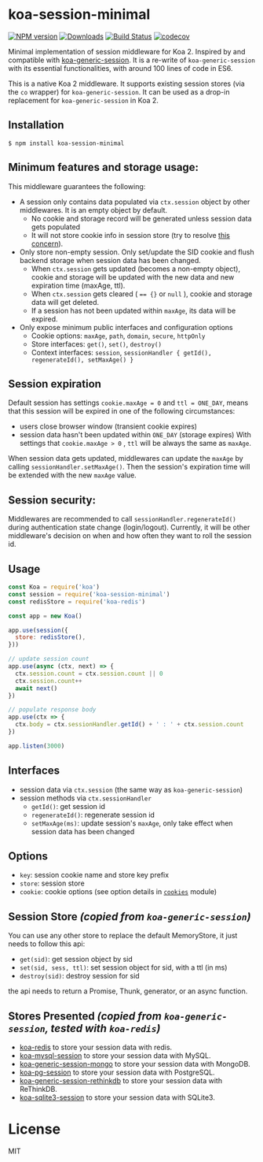 # koa-session-minimal

[![NPM version][npm-image]][npm-url]
[![Downloads][downloads-image]][downloads-url]
[![Build Status][travis-image]][travis-url]
[![codecov][codecov-image]][codecov-url]


Minimal implementation of session middleware for Koa 2. Inspired by and compatible with [koa-generic-session](https://github.com/koajs/generic-session). It is a re-write of `koa-generic-session` with its essential functionalities, with around 100 lines of code in ES6.

This is a native Koa 2 middleware. It supports existing session stores (via the `co` wrapper) for `koa-generic-session`. It can be used as a drop-in replacement for `koa-generic-session` in Koa 2.

## Installation

```shell
$ npm install koa-session-minimal
```

## Minimum features and storage usage:
This middleware guarantees the following:
- A session only contains data populated via `ctx.session` object by other middlewares. It is an empty object by default.
  - No cookie and storage record will be generated unless session data gets populated
  - It will not store cookie info in session store (try to resolve [this concern](https://github.com/koajs/generic-session/issues/72)).
- Only store non-empty session. Only set/update the SID cookie and flush backend storage when session data has been changed.
  - When `ctx.session` gets updated (becomes a non-empty object), cookie and storage will be updated with the new data and new expiration time (maxAge, ttl).
  - When `ctx.session` gets cleared ( `== {}` or `null` ), cookie and storage data will get deleted.
  - If a session has not been updated within `maxAge`, its data will be expired.
- Only expose minimum public interfaces and configuration options
  - Cookie options: `maxAge`, `path`, `domain`, `secure`, `httpOnly`
  - Store interfaces: `get()`, `set()`, `destroy()`
  - Context interfaces: `session`, `sessionHandler { getId(), regenerateId(), setMaxAge() }`


## Session expiration
Default session has settings `cookie.maxAge = 0` and `ttl = ONE_DAY`, means that this session will be expired in one of the following circumstances:
- users close browser window (transient cookie expires)
- session data hasn't been updated within `ONE_DAY` (storage expires)
With settings that `cookie.maxAge > 0` , `ttl` will be always the same as `maxAge`.

When session data gets updated, middlewares can update the `maxAge` by calling `sessionHandler.setMaxAge()`. Then the session's expiration time will be extended with the new `maxAge` value.


## Session security:
Middlewares are recommended to call `sessionHandler.regenerateId()` during authentication state change (login/logout). Currently, it will be other middleware's decision on when and how often they want to roll the session id.


## Usage

```javascript
const Koa = require('koa')
const session = require('koa-session-minimal')
const redisStore = require('koa-redis')

const app = new Koa()

app.use(session({
  store: redisStore(),
}))

// update session count
app.use(async (ctx, next) => {
  ctx.session.count = ctx.session.count || 0
  ctx.session.count++
  await next()
})

// populate response body
app.use(ctx => {
  ctx.body = ctx.sessionHandler.getId() + ' : ' + ctx.session.count
})

app.listen(3000)
```

## Interfaces
- session data via `ctx.session` (the same way as `koa-generic-session`)
- session methods via `ctx.sessionHandler`
  - `getId()`: get session id
  - `regenerateId()`: regenerate session id
  - `setMaxAge(ms)`: update session's `maxAge`, only take effect when session data has been changed

## Options
- `key`: session cookie name and store key prefix
- `store`: session store
- `cookie`: cookie options (see option details in [`cookies`](https://github.com/pillarjs/cookies) module)

## Session Store *(copied from `koa-generic-session`)*

You can use any other store to replace the default MemoryStore, it just needs to follow this api:

- `get(sid)`: get session object by sid
- `set(sid, sess, ttl)`: set session object for sid, with a ttl (in ms)
- `destroy(sid)`: destroy session for sid

the api needs to return a Promise, Thunk, generator, or an async function.

## Stores Presented *(copied from `koa-generic-session`, tested with `koa-redis`)*

- [koa-redis](https://github.com/koajs/koa-redis) to store your session data with redis.
- [koa-mysql-session](https://github.com/tb01923/koa-mysql-session) to store your session data with MySQL.
- [koa-generic-session-mongo](https://github.com/freakycue/koa-generic-session-mongo) to store your session data with MongoDB.
- [koa-pg-session](https://github.com/TMiguelT/koa-pg-session) to store your session data with PostgreSQL.
- [koa-generic-session-rethinkdb](https://github.com/KualiCo/koa-generic-session-rethinkdb) to store your session data with ReThinkDB.
- [koa-sqlite3-session](https://github.com/chichou/koa-sqlite3-session) to store your session data with SQLite3.

# License

  MIT

[npm-image]: https://img.shields.io/npm/v/koa-session-minimal.svg
[npm-url]: https://www.npmjs.com/package/koa-session-minimal
[downloads-image]: http://img.shields.io/npm/dm/koa-session-minimal.svg
[downloads-url]: https://www.npmjs.com/package/koa-session-minimal
[travis-image]: https://travis-ci.org/longztian/koa-session-minimal.svg?branch=master
[travis-url]: https://travis-ci.org/longztian/koa-session-minimal
[codecov-image]: https://codecov.io/gh/longztian/koa-session-minimal/branch/master/graph/badge.svg
[codecov-url]: https://codecov.io/gh/longztian/koa-session-minimal
